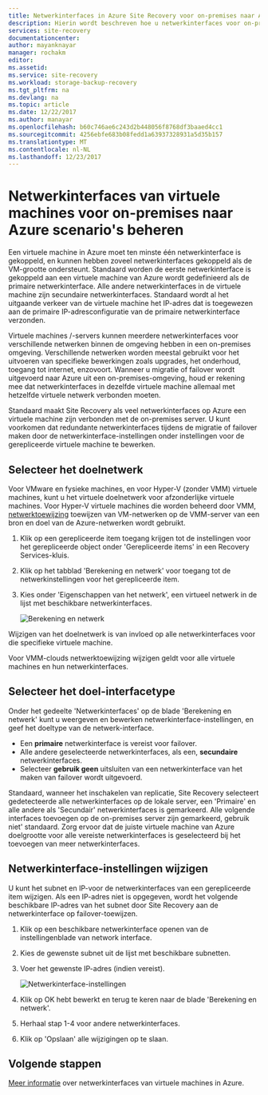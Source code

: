```yaml
---
title: Netwerkinterfaces in Azure Site Recovery voor on-premises naar Azure scenario's beheren | Microsoft Docs
description: Hierin wordt beschreven hoe u netwerkinterfaces voor on-premises naar Azure scenario's met Azure Site Recovery beheren
services: site-recovery
documentationcenter: 
author: mayanknayar
manager: rochakm
editor: 
ms.assetid: 
ms.service: site-recovery
ms.workload: storage-backup-recovery
ms.tgt_pltfrm: na
ms.devlang: na
ms.topic: article
ms.date: 12/22/2017
ms.author: manayar
ms.openlocfilehash: b60c746ae6c243d2b448056f8768df3baaed4cc1
ms.sourcegitcommit: 4256ebfe683b08fedd1a63937328931a5d35b157
ms.translationtype: MT
ms.contentlocale: nl-NL
ms.lasthandoff: 12/23/2017
---
```

# <a name="manage-virtual-machine-network-interfaces-for-on-premises-to-azure-scenarios"></a>Netwerkinterfaces van virtuele machines voor on-premises naar Azure scenario's beheren

Een virtuele machine in Azure moet ten minste één netwerkinterface is gekoppeld, en kunnen hebben zoveel netwerkinterfaces gekoppeld als de VM-grootte ondersteunt. Standaard worden de eerste netwerkinterface is gekoppeld aan een virtuele machine van Azure wordt gedefinieerd als de primaire netwerkinterface. Alle andere netwerkinterfaces in de virtuele machine zijn secundaire netwerkinterfaces. Standaard wordt al het uitgaande verkeer van de virtuele machine het IP-adres dat is toegewezen aan de primaire IP-adresconfiguratie van de primaire netwerkinterface verzonden.

Virtuele machines /-servers kunnen meerdere netwerkinterfaces voor verschillende netwerken binnen de omgeving hebben in een on-premises omgeving. Verschillende netwerken worden meestal gebruikt voor het uitvoeren van specifieke bewerkingen zoals upgrades, het onderhoud, toegang tot internet, enzovoort. Wanneer u migratie of failover wordt uitgevoerd naar Azure uit een on-premises-omgeving, houd er rekening mee dat netwerkinterfaces in dezelfde virtuele machine allemaal met hetzelfde virtuele netwerk verbonden moeten.

Standaard maakt Site Recovery als veel netwerkinterfaces op Azure een virtuele machine zijn verbonden met de on-premises server. U kunt voorkomen dat redundante netwerkinterfaces tijdens de migratie of failover maken door de netwerkinterface-instellingen onder instellingen voor de gerepliceerde virtuele machine te bewerken.

## <a name="select-the-target-network"></a>Selecteer het doelnetwerk

Voor VMware en fysieke machines, en voor Hyper-V (zonder VMM) virtuele machines, kunt u het virtuele doelnetwerk voor afzonderlijke virtuele machines. Voor Hyper-V virtuele machines die worden beheerd door VMM, [netwerktoewijzing](site-recovery-network-mapping.md) toewijzen van VM-netwerken op de VMM-server van een bron en doel van de Azure-netwerken wordt gebruikt.

1. Klik op een gerepliceerde item toegang krijgen tot de instellingen voor het gerepliceerde object onder 'Gerepliceerde items' in een Recovery Services-kluis.

2. Klik op het tabblad 'Berekening en netwerk' voor toegang tot de netwerkinstellingen voor het gerepliceerde item.

3. Kies onder 'Eigenschappen van het netwerk', een virtueel netwerk in de lijst met beschikbare netwerkinterfaces.

    ![Berekening en netwerk](./media/site-recovery-manage-network-interfaces-on-premises-to-azure/compute-and-network.png)

Wijzigen van het doelnetwerk is van invloed op alle netwerkinterfaces voor die specifieke virtuele machine.

Voor VMM-clouds netwerktoewijzing wijzigen geldt voor alle virtuele machines en hun netwerkinterfaces.

## <a name="select-the-target-interface-type"></a>Selecteer het doel-interfacetype

Onder het gedeelte 'Netwerkinterfaces' op de blade 'Berekening en netwerk' kunt u weergeven en bewerken netwerkinterface-instellingen, en geef het doeltype van de netwerk-interface.

- Een **primaire** netwerkinterface is vereist voor failover.
- Alle andere geselecteerde netwerkinterfaces, als een, **secundaire** netwerkinterfaces.
- Selecteer **gebruik geen** uitsluiten van een netwerkinterface van het maken van failover wordt uitgevoerd.

Standaard, wanneer het inschakelen van replicatie, Site Recovery selecteert gedetecteerde alle netwerkinterfaces op de lokale server, een 'Primaire' en alle andere als 'Secundair' netwerkinterfaces is gemarkeerd. Alle volgende interfaces toevoegen op de on-premises server zijn gemarkeerd, gebruik niet' standaard. Zorg ervoor dat de juiste virtuele machine van Azure doelgrootte voor alle vereiste netwerkinterfaces is geselecteerd bij het toevoegen van meer netwerkinterfaces.

## <a name="modifying-network-interface-settings"></a>Netwerkinterface-instellingen wijzigen

U kunt het subnet en IP-voor de netwerkinterfaces van een gerepliceerde item wijzigen. Als een IP-adres niet is opgegeven, wordt het volgende beschikbare IP-adres van het subnet door Site Recovery aan de netwerkinterface op failover-toewijzen.

1. Klik op een beschikbare netwerkinterface openen van de instellingenblade van network interface.

2. Kies de gewenste subnet uit de lijst met beschikbare subnetten.

3. Voer het gewenste IP-adres (indien vereist).

    ![Netwerkinterface-instellingen](./media/site-recovery-manage-network-interfaces-on-premises-to-azure/network-interface-settings.png)

4. Klik op OK hebt bewerkt en terug te keren naar de blade 'Berekening en netwerk'.

5. Herhaal stap 1-4 voor andere netwerkinterfaces.

6. Klik op 'Opslaan' alle wijzigingen op te slaan.

## <a name="next-steps"></a>Volgende stappen
  [Meer informatie](../virtual-network/virtual-network-network-interface-vm.md) over netwerkinterfaces van virtuele machines in Azure.
